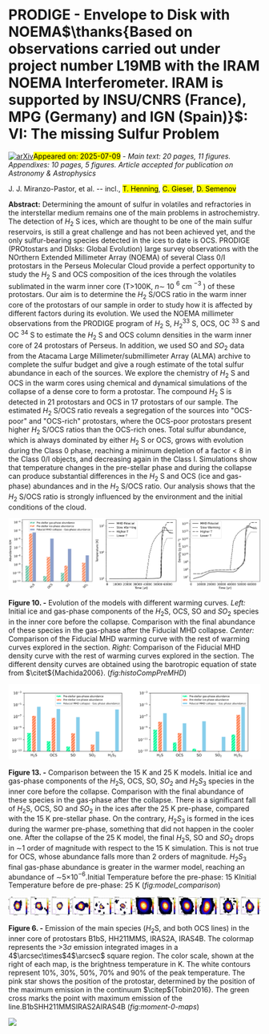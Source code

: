 <div class="macros" style="visibility:hidden;">
$\newcommand{\ensuremath}{}$
$\newcommand{\xspace}{}$
$\newcommand{\object}[1]{\texttt{#1}}$
$\newcommand{\farcs}{{.}''}$
$\newcommand{\farcm}{{.}'}$
$\newcommand{\arcsec}{''}$
$\newcommand{\arcmin}{'}$
$\newcommand{\ion}[2]{#1#2}$
$\newcommand{\textsc}[1]{\textrm{#1}}$
$\newcommand{\hl}[1]{\textrm{#1}}$
$\newcommand{\footnote}[1]{}$
$\newcommand{\citet}[1]{\textcolor[rgb]{0,0,1}{\oldcitet{#1}}}$
$\newcommand{\citep}[1]{\textcolor[rgb]{0,0,1}{\oldcitep{#1}}}$
$\newcommand{\citealp}[1]{\textcolor[rgb]{0,0,1}{\oldcitealp{#1}}}$
$\newcommand{\arraystretch}{1.5}$
$\newcommand{\arraystretch}{1}$
$\newcommand{\arraystretch}{1.5}$
$\newcommand{\arraystretch}{1.5}$
$\newcommand{\arraystretch}{1.5}$
$\newcommand{\arraystretch}{1.5}$
$\newcommand{\arraystretch}{1.5}$</div>



<div id="title">

# PRODIGE - Envelope to Disk with NOEMA$\thanks{Based on observations carried out under project number L19MB with the IRAM NOEMA Interferometer. IRAM is supported by INSU/CNRS (France), MPG (Germany) and IGN (Spain)}$: VI: The missing Sulfur Problem

</div>
<div id="comments">

[![arXiv](https://img.shields.io/badge/arXiv-2507.05830-b31b1b.svg)](https://arxiv.org/abs/2507.05830)<mark>Appeared on: 2025-07-09</mark> -  _Main text: 20 pages, 11 figures. Appendixes: 10 pages, 5 figures. Article accepted for publication on Astronomy & Astrophysics_

</div>
<div id="authors">

J. J. Miranzo-Pastor, et al. -- incl., <mark>T. Henning</mark>, <mark>C. Gieser</mark>, <mark>D. Semenov</mark>

</div>
<div id="abstract">

**Abstract:** Determining the amount of sulfur in volatiles and refractories in the interstellar medium remains one of the main problems in astrochemistry. The detection of $H_2$ S ices, which are thought to be one of the main sulfur reservoirs, is still a great challenge and has not been achieved yet, and the only sulfur-bearing species detected in the ices to date is OCS. PRODIGE (PROtostars and DIsks: Global Evolution) large survey observations with the NOrthern Extended Millimeter Array (NOEMA) of several Class 0/I protostars in the Perseus Molecular Cloud provide a perfect opportunity to study the $H_2$ S and OCS composition of the ices through the volatiles sublimated in the warm inner core (T>100K, $n\sim$ 10 $^6$ cm $^{-3}$ ) of these protostars. Our aim is to determine the $H_2$ S/OCS ratio in the warm inner core of the protostars of our sample in order to study how it is affected by different factors during its evolution. We used the NOEMA millimeter observations from the PRODIGE program of $H_2$ S, $H_2^{33}$ S, OCS, OC $^{33}$ S and OC $^{34}$ S to estimate the $H_2$ S and OCS column densities in the warm inner core of 24 protostars of Perseus. In addition, we used SO and $SO_2$ data from the Atacama Large Millimeter/submillimeter Array (ALMA) archive to complete the sulfur budget and give a rough estimate of the total sulfur abundance in each of the sources. We explore the chemistry of $H_2$ S and OCS in the warm cores using chemical and dynamical simulations of the collapse of a dense core to form a protostar. The compound $H_2$ S is detected in 21 protostars and OCS in 17 protostars of our sample. The estimated $H_2$ S/OCS ratio reveals a segregation of the sources into "OCS-poor" and "OCS-rich" protostars, where the OCS-poor protostars present higher $H_2$ S/OCS ratios than the OCS-rich ones. Total sulfur abundance, which is always dominated by either $H_2$ S or OCS, grows with evolution during the Class 0 phase, reaching a minimum depletion of a factor $<$ 8 in the Class 0/I objects, and decreasing again in the Class I. Simulations show that temperature changes in the pre-stellar phase and during the collapse can produce substantial differences in the $H_2$ S and OCS (ice and gas-phase) abundances and in the $H_2$ S/OCS ratio. Our analysis shows that the $H_2$ S/OCS ratio is strongly influenced by the environment and the initial conditions of the cloud.

</div>

<div id="div_fig1">

<img src="tmp_2507.05830/./figures/histoCompPreMHD.png" alt="Fig10" width="100%"/>

**Figure 10. -** Evolution of the models with different warming curves. _Left:_ Initial ice and gas-phase components of the $H_2$S, OCS, SO and $SO_2$ species in the inner core before the collapse. Comparison with the final abundance of these species in the gas-phase after the Fiducial MHD collapse. _Center:_ Comparison of the Fiducial MHD warming curve with the rest of warming curves explored in the section. _Right:_ Comparison of the Fiducial MHD density curve with the rest of warming curves explored in the section. The different density curves are obtained using the barotropic equation of state from $\citet${Machida2006}.
             (*fig:histoCompPreMHD*)

</div>
<div id="div_fig2">

<img src="tmp_2507.05830/./figures/comparison_15K.png" alt="Fig13.1" width="50%"/><img src="tmp_2507.05830/./figures/comparison_25K.png" alt="Fig13.2" width="50%"/>

**Figure 13. -** Comparison between the 15 K and 25 K models. Initial ice and gas-phase components of the $H_2$S, OCS, SO, $SO_2$ and $H_2$$S_3$ species in the inner core before the collapse. Comparison with the final abundance of these species in the gas-phase after the collapse. There is a significant fall of $H_2$S, OCS, SO and $SO_2$ in the ices after the 25 K pre-phase, compared with the 15 K pre-stellar phase. On the contrary, $H_2$$S_3$ is formed in the ices during the warmer pre-phase, something that did not happen in the cooler one. After the collapse of the 25 K model, the final $H_2$S, SO and $SO_2$ drops in $\sim$1 order of magnitude with respect to the 15 K simulation. This is not true for OCS, whose abundance falls more than 2 orders of magnitude. $H_2$$S_3$ final gas-phase abundance is greater in the warmer model, reaching an abundance of $\sim$5$\times$10$^{-6}$.Initial Temperature before the pre-phase: 15 KInitial Temperature before de pre-phase: 25 K (*fig:model_comparison*)

</div>
<div id="div_fig3">

<img src="tmp_2507.05830/./figures/maps/B1-bS_mean-cropped.png" alt="Fig6.1" width="25%"/><img src="tmp_2507.05830/./figures/maps/HH211_mean-cropped.png" alt="Fig6.2" width="25%"/><img src="tmp_2507.05830/./figures/maps/IRAS2A_mean-cropped.png" alt="Fig6.3" width="25%"/><img src="tmp_2507.05830/./figures/maps/IRAS4B_mean-cropped.png" alt="Fig6.4" width="25%"/>

**Figure 6. -** Emission of the main species ($H_2$S, and both OCS lines) in the inner core of protostars B1bS, HH211MMS, IRAS2A, IRAS4B. The colormap represents the >3$\sigma$ emission integrated images in a 4$\arcsec\times$4$\arcsec$ square region. The color scale, shown at the right of each map, is the brightness temperature in K. The white contours represent 10\%, 30\%, 50\%, 70\% and 90\% of the peak temperature. The pink star shows the position of the protostar, determined by the position of the maximum emission in the continuum $\citep${Tobin2016}. The green cross marks the point with maximum emission of the line.B1bSHH211MMSIRAS2AIRAS4B (*fig:moment-0-maps*)

</div><div id="qrcode"><img src=https://api.qrserver.com/v1/create-qr-code/?size=100x100&data="https://arxiv.org/abs/2507.05830"></div>